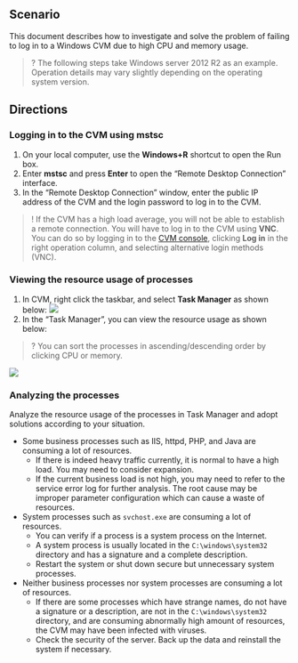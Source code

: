 ## Scenario

This document describes how to investigate and solve the problem of failing to log in to a Windows CVM due to high CPU and memory usage.
>? The following steps take Windows server 2012 R2 as an example. Operation details may vary slightly depending on the operating system version.

## Directions

### Logging in to the CVM using mstsc

1. On your local computer, use the **Windows+R** shortcut to open the Run box.
2. Enter **mstsc** and press **Enter** to open the “Remote Desktop Connection” interface.
3. In the “Remote Desktop Connection” window, enter the public IP address of the CVM and the login password to log in to the CVM.
>! If the CVM has a high load average, you will not be able to establish a remote connection. You will have to log in to the CVM using **VNC**. You can do so by logging in to the [CVM console](https://console.cloud.tencent.com/cvm), clicking **Log in** in the right operation column, and selecting alternative login methods (VNC).

### Viewing the resource usage of processes

1. In CVM, right click the taskbar, and select **Task Manager** as shown below:
![](//mc.qcloudimg.com/static/img/12539e5b76898e30bbb3bf510b0a5262/image.png)
2. In the “Task Manager”, you can view the resource usage as shown below:
>? You can sort the processes in ascending/descending order by clicking CPU or memory.
>
![](https://main.qcloudimg.com/raw/f4e85ae575a486ea9d6641ce9a7a8e21.png)

### Analyzing the processes

Analyze the resource usage of the processes in Task Manager and adopt solutions according to your situation.
 - Some business processes such as IIS, httpd, PHP, and Java are consuming a lot of resources.
 	- If there is indeed heavy traffic currently, it is normal to have a high load. You may need to consider expansion.
 	- If the current business load is not high, you may need to refer to the service error log for further analysis. The root cause may be improper parameter configuration which can cause a waste of resources.
 - System processes such as `svchost.exe` are consuming a lot of resources.
 	- You can verify if a process is a system process on the Internet.
 	- A system process is usually located in the `C:\windows\system32` directory and has a signature and a complete description.
 	- Restart the system or shut down secure but unnecessary system processes.
 - Neither business processes nor system processes are consuming a lot of resources.
	 - If there are some processes which have strange names, do not have a signature or a description, are not in the `C:\windows\system32` directory, and are consuming abnormally high amount of resources, the CVM may have been infected with viruses.
	 - Check the security of the server. Back up the data and reinstall the system if necessary.
